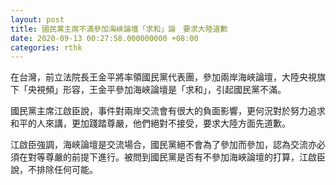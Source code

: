```yaml
---
layout: post
title: 國民黨主席不滿參加海峽論壇「求和」論　要求大陸道歉
date: 2020-09-13 00:27:58.000000000 +08:00
categories: rthk
---
```


在台灣，前立法院長王金平將率領國民黨代表團，參加兩岸海峽論壇，大陸央視旗下「央視頻」形容，王金平參加海峽論壇是「求和」，引起國民黨不滿。

國民黨主席江啟臣說，事件對兩岸交流會有很大的負面影響，更何況對於努力追求和平的人來講，更加踐踏尊嚴，他們絕對不接受，要求大陸方面先道歉。

江啟臣強調，海峽論壇是交流場合，國民黨絕不會為了參加而參加，認為交流亦必須在對等尊嚴的前提下進行。被問到國民黨是否有不參加海峽論壇的打算，江啟臣說，不排除任何可能。
